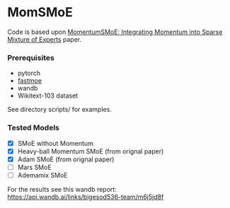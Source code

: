# MomSMoE

Code is based upon [MomentumSMoE: Integrating Momentum into Sparse Mixture of Experts](https://arxiv.org/abs/2410.14574) paper.

### Prerequisites

- pytorch
- [fastmoe](https://github.com/laekov/fastmoe)
- wandb
- Wikitext-103 dataset

See directory scripts/ for examples.

### Tested Models
- [x] SMoE without Momentum
- [x] Heavy-ball Momentum SMoE (from orignal paper)
- [x] Adam SMoE (from orignal paper)
- [ ] Mars SMoE
- [ ] Ademamix SMoE

For the results see this wandb report: https://api.wandb.ai/links/bigesod536-team/m6j5jd8f
